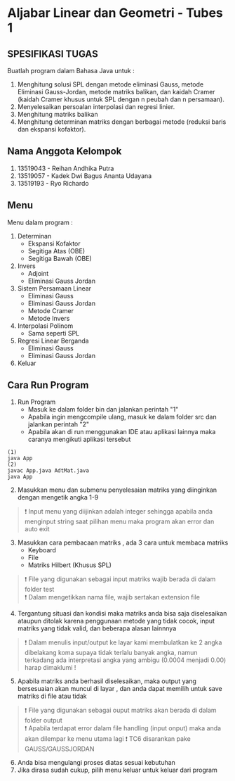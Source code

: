 # Aljabar Linear dan Geometri - Tubes 1

## SPESIFIKASI TUGAS
Buatlah program dalam Bahasa Java untuk :
1. Menghitung solusi SPL dengan metode eliminasi Gauss, metode Eliminasi Gauss-Jordan, metode matriks balikan, dan kaidah Cramer (kaidah Cramer khusus untuk SPL dengan n peubah dan n persamaan).
2. Menyelesaikan persoalan interpolasi dan regresi linier.
3. Menghitung matriks balikan
4. Menghitung determinan matriks dengan berbagai metode (reduksi baris dan ekspansi kofaktor).

## Nama Anggota Kelompok
1. 13519043 - Reihan Andhika Putra
2. 13519057 - Kadek Dwi Bagus Ananta Udayana
3. 13519193 - Ryo Richardo

## Menu
Menu dalam program :
1.  Determinan
    - Ekspansi Kofaktor
    - Segitiga Atas (OBE)
    - Segitiga Bawah (OBE)
2.  Invers
    - Adjoint
    - Eliminasi Gauss Jordan
3.  Sistem Persamaan Linear
    - Eliminasi Gauss
    - Eliminasi Gauss Jordan
    - Metode Cramer
    - Metode Invers
4.  Interpolasi Polinom
    - Sama seperti SPL
5.  Regresi Linear Berganda
    - Eliminasi Gauss
    - Eliminasi Gauss Jordan
6.  Keluar

## Cara Run Program
1.  Run Program 
    - Masuk ke dalam folder bin dan jalankan perintah "1"
    - Apabila ingin mengcompile ulang, masuk ke dalam folder src dan jalankan perintah "2"
    - Apabila akan di run menggunakan IDE atau aplikasi lainnya maka caranya mengikuti aplikasi tersebut
```
(1)
java App
(2)
javac App.java AdtMat.java
java App
```
2.  Masukkan menu dan submenu penyelesaian matriks yang diinginkan dengan mengetik angka 1-9
> :exclamation: Input menu yang diijinkan adalah integer sehingga apabila anda menginput string saat pilihan menu maka program akan error dan auto exit
3.  Masukkan cara pembacaan matriks , ada 3 cara untuk membaca matriks
    - Keyboard
    - File
    - Matriks Hilbert (Khusus SPL)
> :exclamation: File yang digunakan sebagai input matriks wajib berada di dalam folder test <br/>
> :exclamation: Dalam mengetikkan nama file, wajib sertakan extension file
4. Tergantung situasi dan kondisi maka matriks anda bisa saja diselesaikan ataupun ditolak karena penggunaan metode yang tidak cocok, input matriks yang tidak valid, dan beberapa alasan lainnnya
> :exclamation: Dalam menulis input/output ke layar kami membulatkan ke 2 angka dibelakang koma supaya tidak terlalu banyak angka, namun terkadang ada interpretasi angka yang ambigu (0.0004 menjadi 0.00) harap dimaklumi !
5. Apabila matriks anda berhasil diselesaikan, maka output yang bersesuaian akan muncul di layar , dan anda dapat memilih untuk save matriks di file atau tidak
> :exclamation: File yang digunakan sebagai ouput matriks akan berada di dalam folder output <br/>
> :exclamation: Apabila terdapat error dalam file handling (input onput) maka anda akan dilempar ke menu utama lagi 
> :exclamation: TC6 disarankan pake GAUSS/GAUSSJORDAN
6. Anda bisa mengulangi proses diatas sesuai kebutuhan
7. Jika dirasa sudah cukup, pilih menu keluar untuk keluar dari program


